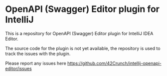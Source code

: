 # OpenAPI (Swagger) Editor plugin for IntelliJ

This is a repository for OpenAPI (Swagger) Editor plugin for IntelliJ IDEA Editor.

The source code for the plugin is not yet available, the repository is used to track the issues with the plugin.

Please report any issues here https://github.com/42Crunch/intellij-openapi-editor/issues
